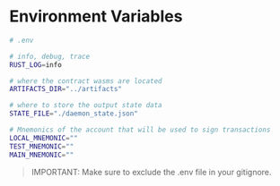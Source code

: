 # Environment Variables

```bash
# .env

# info, debug, trace
RUST_LOG=info

# where the contract wasms are located
ARTIFACTS_DIR="../artifacts"

# where to store the output state data
STATE_FILE="./daemon_state.json"

# Mnemonics of the account that will be used to sign transactions
LOCAL_MNEMONIC=""
TEST_MNEMONIC=""
MAIN_MNEMONIC=""
```

> IMPORTANT: Make sure to exclude the .env file in your gitignore.